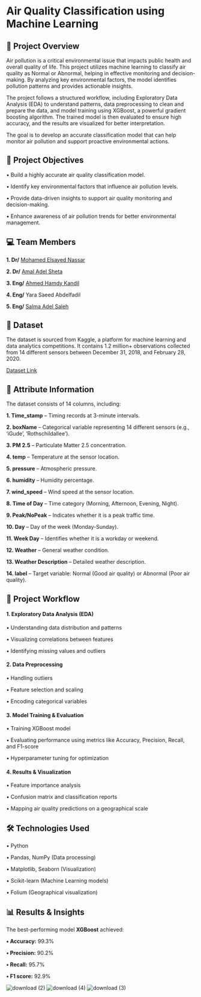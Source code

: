 # Air Quality Classification using Machine Learning

## 📌 Project Overview
Air pollution is a critical environmental issue that impacts public health and overall quality of life. This project utilizes machine learning to classify air quality as Normal or Abnormal, helping in effective monitoring and decision-making. By analyzing key environmental factors, the model identifies pollution patterns and provides actionable insights.

The project follows a structured workflow, including Exploratory Data Analysis (EDA) to understand patterns, data preprocessing to clean and prepare the data, and model training using XGBoost, a powerful gradient boosting algorithm. The trained model is then evaluated to ensure high accuracy, and the results are visualized for better interpretation.

The goal is to develop an accurate classification model that can help monitor air pollution and support proactive environmental actions.

## 🎯 Project Objectives
 • Build a highly accurate air quality classification model.
 
 • Identify key environmental factors that influence air pollution levels.
 
 • Provide data-driven insights to support air quality monitoring and decision-making.
 
 • Enhance awareness of air pollution trends for better environmental management.

## 💻 Team Members
**1. Dr/** [Mohamed Elsayed Nassar](https://github.com/Mohamed-Nassar88)

**2. Dr/** [Amal Adel Sheta](https://github.com/DrAmalSheta)

**3. Eng/** [Ahmed Hamdy Kandil](https://github.com/AhmedKandil2014)

**4. Eng/** Yara Saeed Abdelfadil

**5. Eng/** [Salma Adel Saleh](https://github.com/salmadel)

## 📂 Dataset

The dataset is sourced from Kaggle, a platform for machine learning and data analytics competitions. It contains 1.2 million+ observations collected from 14 different sensors between December 31, 2018, and February 28, 2020.

[Dataset Link](https://www.kaggle.com/code/genjihasky/classification-model-map-visualization/input)

## 🔹 Attribute Information

The dataset consists of 14 columns, including:

 **1. Time_stamp** – Timing records at 3-minute intervals.
 
 **2. boxName** – Categorical variable representing 14 different sensors (e.g., ‘iGude’, ‘Rothschildallee’).
 
 **3. PM 2.5** – Particulate Matter 2.5 concentration.
 
 **4. temp** – Temperature at the sensor location.
 
 **5. pressure** – Atmospheric pressure.
 
 **6. humidity** – Humidity percentage.
 
 **7. wind_speed** – Wind speed at the sensor location.
 
 **8. Time of Day** – Time category (Morning, Afternoon, Evening, Night).
 
 **9. Peak/NoPeak** – Indicates whether it is a peak traffic time.
 
 **10. Day** – Day of the week (Monday-Sunday).
 
 **11. Week Day** – Identifies whether it is a workday or weekend.
 
 **12. Weather** – General weather condition.
 
 **13. Weather Description** – Detailed weather description.
 
 **14. label** – Target variable: Normal (Good air quality) or Abnormal (Poor air quality).

## 🚀 Project Workflow
 #### 1. Exploratory Data Analysis (EDA)
 • Understanding data distribution and patterns

 • Visualizing correlations between features
 
 • Identifying missing values and outliers
 #### 2. Data Preprocessing
 • Handling outliers
 
 • Feature selection and scaling
 
 • Encoding categorical variables 
#### 3. Model Training & Evaluation
 • Training XGBoost model
 
 • Evaluating performance using metrics like Accuracy, Precision, Recall, and F1-score
 
 • Hyperparameter tuning for optimization
 #### 4. Results & Visualization
 • Feature importance analysis
 
 • Confusion matrix and classification reports
 
 • Mapping air quality predictions on a geographical scale

## 🛠️ Technologies Used
 • Python
 
 • Pandas, NumPy (Data processing)
 
 • Matplotlib, Seaborn (Visualization)
 
 • Scikit-learn (Machine Learning models)
 
 • Folium (Geographical visualization)

## 📊 Results & Insights
 The best-performing model **XGBoost** achieved:
 
 **• Accuracy:** 99.3%
 
 **• Precision:** 90.2%
 
 **• Recall:** 95.7%
 
 **• F1 score:** 92.9%
 
![download (2)](https://github.com/user-attachments/assets/e9af3c02-fd8b-48b5-ad31-9cc5789e1de7)
![download (4)](https://github.com/user-attachments/assets/a9b68c21-79db-41fd-93cb-6adfc9dd3df9)
![download (3)](https://github.com/user-attachments/assets/ac8dbdaf-81ef-4d8c-a540-8cdc5651702a)

